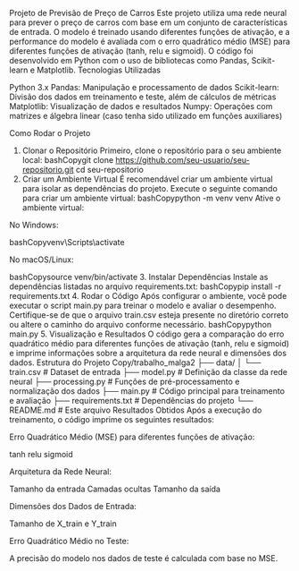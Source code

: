 Projeto de Previsão de Preço de Carros
Este projeto utiliza uma rede neural para prever o preço de carros com base em um conjunto de características de entrada. O modelo é treinado usando diferentes funções de ativação, e a performance do modelo é avaliada com o erro quadrático médio (MSE) para diferentes funções de ativação (tanh, relu e sigmoid). O código foi desenvolvido em Python com o uso de bibliotecas como Pandas, Scikit-learn e Matplotlib.
Tecnologias Utilizadas

Python 3.x
Pandas: Manipulação e processamento de dados
Scikit-learn: Divisão dos dados em treinamento e teste, além de cálculos de métricas
Matplotlib: Visualização de dados e resultados
Numpy: Operações com matrizes e álgebra linear (caso tenha sido utilizado em funções auxiliares)

Como Rodar o Projeto
1. Clonar o Repositório
Primeiro, clone o repositório para o seu ambiente local:
bashCopygit clone https://github.com/seu-usuario/seu-repositorio.git
cd seu-repositorio
2. Criar um Ambiente Virtual
É recomendável criar um ambiente virtual para isolar as dependências do projeto. Execute o seguinte comando para criar um ambiente virtual:
bashCopypython -m venv venv
Ative o ambiente virtual:

No Windows:

bashCopyvenv\Scripts\activate

No macOS/Linux:

bashCopysource venv/bin/activate
3. Instalar Dependências
Instale as dependências listadas no arquivo requirements.txt:
bashCopypip install -r requirements.txt
4. Rodar o Código
Após configurar o ambiente, você pode executar o script main.py para treinar o modelo e avaliar o desempenho. Certifique-se de que o arquivo train.csv esteja presente no diretório correto ou altere o caminho do arquivo conforme necessário.
bashCopypython main.py
5. Visualização e Resultados
O código gera a comparação do erro quadrático médio para diferentes funções de ativação (tanh, relu e sigmoid) e imprime informações sobre a arquitetura da rede neural e dimensões dos dados.
Estrutura do Projeto
Copy/trabalho_malga2
├── data/
│   └── train.csv    # Dataset de entrada
├── model.py         # Definição da classe da rede neural
├── processing.py    # Funções de pré-processamento e normalização dos dados
├── main.py         # Código principal para treinamento e avaliação
├── requirements.txt # Dependências do projeto
└── README.md       # Este arquivo
Resultados Obtidos
Após a execução do treinamento, o código imprime os seguintes resultados:

Erro Quadrático Médio (MSE) para diferentes funções de ativação:

tanh
relu
sigmoid


Arquitetura da Rede Neural:

Tamanho da entrada
Camadas ocultas
Tamanho da saída


Dimensões dos Dados de Entrada:

Tamanho de X_train e Y_train


Erro Quadrático Médio no Teste:

A precisão do modelo nos dados de teste é calculada com base no MSE.
